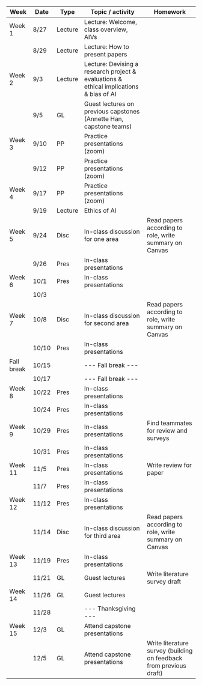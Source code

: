 |Week|Date|Type|Topic / activity|Homework|
|---|---|---|---|---|
|Week 1|8/27|Lecture|Lecture: Welcome, class overview, AIVs||
||8/29|Lecture|Lecture: How to present papers||
|Week 2|9/3|Lecture|Lecture: Devising a research project & evaluations & ethical implications & bias of AI||
||9/5|GL|Guest lectures on previous capstones (Annette Han, capstone teams)        ||
|Week 3|9/10|PP|Practice presentations (zoom)||
||9/12|PP|Practice presentations (zoom)||
|Week 4|9/17|PP|Practice presentations (zoom)||
||9/19|Lecture|Ethics of AI||
|Week 5|9/24|Disc|In-class discussion for one area|Read papers according to role, write summary on Canvas|
||9/26|Pres|In-class presentations||
|Week 6|10/1|Pres|In-class presentations||
||10/3||||
|Week 7|10/8|Disc|In-class discussion for second area|Read papers according to role, write summary on Canvas|
||10/10|Pres|In-class presentations||
|Fall break|10/15||--- Fall break ---||
||10/17||--- Fall break ---||
|Week 8|10/22|Pres|In-class presentations||
||10/24|Pres|In-class presentations||
|Week 9|10/29|Pres|In-class presentations|Find teammates for review and surveys|
||10/31|Pres|In-class presentations||
|Week 11|11/5|Pres|In-class presentations|Write review for paper|
||11/7|Pres|In-class presentations||
|Week 12|11/12|Pres|In-class presentations||
||11/14|Disc|In-class discussion for third area|Read papers according to role, write summary on Canvas|
|Week 13|11/19|Pres|In-class presentations||
||11/21|GL|Guest lectures|Write literature survey draft|
|Week 14|11/26|GL|Guest lectures||
||11/28||--- Thanksgiving ---||
|Week 15|12/3|GL|Attend capstone presentations||
||12/5|GL|Attend capstone presentations|Write literature survey (building on feedback from previous draft)|
